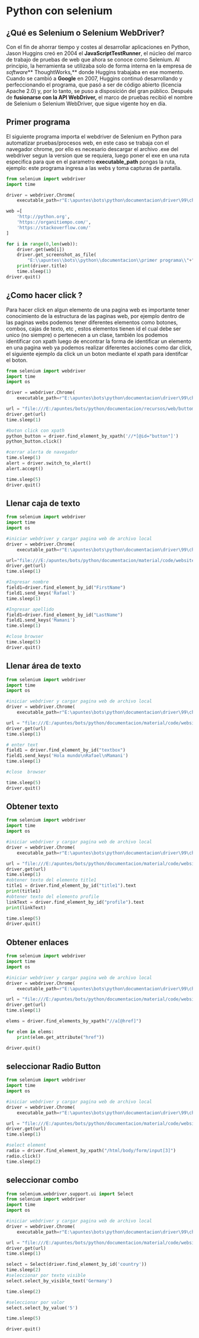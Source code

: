 # Python con selenium
## ¿Qué es Selenium o Selenium WebDriver?

Con el fin de ahorrar tiempo y costes al desarrollar aplicaciones en Python, Jason Huggins creó en 2004 el **JavaScriptTestRunner**, el núcleo del marco de trabajo de pruebas de web que ahora se conoce como Selenium. Al principio, la herramienta se utilizaba solo de forma interna en la empresa de _software_** ThoughtWorks,** donde Huggins trabajaba en ese momento. Cuando se cambió a **Google** en 2007, Huggins continuó desarrollando y perfeccionando el programa, que pasó a ser de código abierto (licencia Apache 2.0) y, por lo tanto, se puso a disposición del gran público. Después de **fusionarse con la API WebDriver,** el marco de pruebas recibió el nombre de Selenium o Selenium WebDriver, que sigue vigente hoy en día.

## Primer programa

El siguiente programa importa el webdriver de  Selenium en Python para automatizar pruebas/procesos web, en este caso se trabaja con el navegador chrome, por ello es  necesario descargar el archivo .exe del webdriver segun la version que se requiera, luego poner el exe en una ruta especifica para que en el parametro **executable_path** pongas la ruta, ejemplo: este programa ingresa a las webs y toma capturas de pantalla.

```python
from selenium import webdriver
import time

driver = webdriver.Chrome(
    executable_path=r"E:\apuntes\bots\python\documentacion\driver\99\chromedriver.exe")

web =[
    'http://python.org',
    'https://organitiempo.com/',
    'https://stackoverflow.com/'
]

for i in range(0,len(web)):
    driver.get(web[i])
    driver.get_screenshot_as_file(
        "E:\\apuntes\\bots\\python\\documentacion\\primer programa\\"+"shoot"+str(i)+".png")
    print(driver.title)
    time.sleep(1)
driver.quit()

```

## ¿Como hacer click ?

Para hacer click en algun elemento de una pagina web es importante tener conocimiento de la estructura de las paginas web, por ejemplo dentro de las paginas webs podemos tener diferentes elementos como botones, combos, cajas de texto, etc ,  estos elementos tienen id el cual debe ser unico (no siempre) o pertenecen a un clase,  también los podemos identificar con xpath  luego de encontrar la forma de  identificar un elemento en una pagina web  ya podemos realizar diferentes acciones como dar click, el siguiente ejemplo da click un un boton mediante el xpath para identifcar el boton.

```python
from selenium import webdriver
import time
import os

driver = webdriver.Chrome(
    executable_path=r"E:\apuntes\bots\python\documentacion\driver\99\chromedriver.exe")

url = "file:///E:/apuntes/bots/python/documentacion/recursos/web/buttom.html"
driver.get(url)
time.sleep(1)

#boton click con xpath
python_button = driver.find_element_by_xpath('//*[@id="button"]')
python_button.click()

#cerrar alerta de navegador
time.sleep(1)
alert = driver.switch_to_alert()
alert.accept()

time.sleep(5)
driver.quit()
```

## Llenar caja de texto

```python
from selenium import webdriver
import time
import os

#iniciar webdriver y cargar pagina web de archivo local
driver = webdriver.Chrome(
    executable_path=r"E:\apuntes\bots\python\documentacion\driver\99\chromedriver.exe")

url="file:///E:/apuntes/bots/python/documentacion/material/code/websites/textfields.html"
driver.get(url)
time.sleep(1)

#Ingresar nombre
field1=driver.find_element_by_id("FirstName")
field1.send_keys('Rafael')
time.sleep(1)

#Ingresar apellido
field1=driver.find_element_by_id("LastName")
field1.send_keys('Mamani')
time.sleep(1)

#close browser
time.sleep(5)
driver.quit()
```

## Llenar área de texto

```python
from selenium import webdriver
import time
import os

#iniciar webdriver y cargar pagina web de archivo local
driver = webdriver.Chrome(
    executable_path=r"E:\apuntes\bots\python\documentacion\driver\99\chromedriver.exe")

url = "file:///E:/apuntes/bots/python/documentacion/material/code/websites/textbox.html"
driver.get(url)
time.sleep(1)

# enter text
field1 = driver.find_element_by_id("textbox")
field1.send_keys('Hola mundo\nRafael\nMamani')
time.sleep(1)

#close  browser

time.sleep(5)
driver.quit()
```

## Obtener texto

```python
from selenium import webdriver
import time
import os

#iniciar webdriver y cargar pagina web de archivo local
driver = webdriver.Chrome(
    executable_path=r"E:\apuntes\bots\python\documentacion\driver\99\chromedriver.exe")

url = "file:///E:/apuntes/bots/python/documentacion/material/code/websites/element.html"
driver.get(url)
time.sleep(1)
#obtener texto del elemento title1
title1 = driver.find_element_by_id("title1").text
print(title1)
#obtener texto del elemento profile
linkText = driver.find_element_by_id("profile").text
print(linkText)

time.sleep(5)
driver.quit()
```

## Obtener enlaces

```python
from selenium import webdriver
import time
import os

#iniciar webdriver y cargar pagina web de archivo local
driver = webdriver.Chrome(
    executable_path=r"E:\apuntes\bots\python\documentacion\driver\99\chromedriver.exe")

url = "file:///E:/apuntes/bots/python/documentacion/material/code/websites/links.html"
driver.get(url)
time.sleep(1)

elems = driver.find_elements_by_xpath("//a[@href]")

for elem in elems:
    print(elem.get_attribute("href"))

driver.quit()
```

## seleccionar Radio Button

```python
from selenium import webdriver
import time
import os

#iniciar webdriver y cargar pagina web de archivo local
driver = webdriver.Chrome(
    executable_path=r"E:\apuntes\bots\python\documentacion\driver\99\chromedriver.exe")

url = "file:///E:/apuntes/bots/python/documentacion/material/code/websites/radio.html"
driver.get(url)
time.sleep(1)

#select element
radio = driver.find_element_by_xpath("/html/body/form/input[3]")
radio.click()
time.sleep(2)
```

## seleccionar combo

```python
from selenium.webdriver.support.ui import Select
from selenium import webdriver
import time
import os

#iniciar webdriver y cargar pagina web de archivo local
driver = webdriver.Chrome(
    executable_path=r"E:\apuntes\bots\python\documentacion\driver\99\chromedriver.exe")

url = "file:///E:/apuntes/bots/python/documentacion/material/code/websites/dropdown.html"
driver.get(url)
time.sleep(1)

select = Select(driver.find_element_by_id('country'))
time.sleep(2)
#seleccionar por texto visible
select.select_by_visible_text('Germany')

time.sleep(2)

#seleccionar por valor
select.select_by_value('5')

time.sleep(5)

driver.quit()
```



